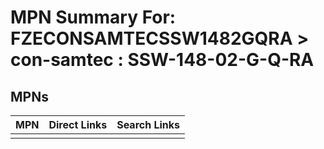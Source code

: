 



# MPN Summary For: FZECONSAMTECSSW1482GQRA > con-samtec : SSW-148-02-G-Q-RA

## MPNs
  

|MPN|Direct Links|Search Links|
| :--- | :--- | :--- |
||||
